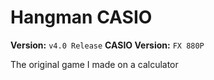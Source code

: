 # Hangman CASIO
**Version:** `v4.0 Release`
**CASIO Version:** `FX 880P`

The original game I made on a calculator
